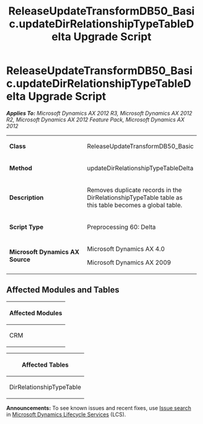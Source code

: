 ﻿---
title: ReleaseUpdateTransformDB50_Basic.updateDirRelationshipTypeTableDelta Upgrade Script
TOCTitle: ReleaseUpdateTransformDB50_Basic.updateDirRelationshipTypeTableDelta Upgrade Script
ms:assetid: 2497ceaf-2c65-49f8-b6b6-02f0af24f4d1
ms:mtpsurl: https://msdn.microsoft.com/en-us/library/JJ684994(v=AX.60)
ms:contentKeyID: 49707196
ms.date: 05/18/2015
mtps_version: v=AX.60
---

# ReleaseUpdateTransformDB50\_Basic.updateDirRelationshipTypeTableDelta Upgrade Script 


_**Applies To:** Microsoft Dynamics AX 2012 R3, Microsoft Dynamics AX 2012 R2, Microsoft Dynamics AX 2012 Feature Pack, Microsoft Dynamics AX 2012_

<table>
<colgroup>
<col style="width: 50%" />
<col style="width: 50%" />
</colgroup>
<tbody>
<tr class="odd">
<td><p><strong>Class</strong></p></td>
<td><p>ReleaseUpdateTransformDB50_Basic</p></td>
</tr>
<tr class="even">
<td><p><strong>Method</strong></p></td>
<td><p>updateDirRelationshipTypeTableDelta</p></td>
</tr>
<tr class="odd">
<td><p><strong>Description</strong></p></td>
<td><p>Removes duplicate records in the DirRelationshipTypeTable table as this table becomes a global table.</p></td>
</tr>
<tr class="even">
<td><p><strong>Script Type</strong></p></td>
<td><p>Preprocessing 60: Delta</p></td>
</tr>
<tr class="odd">
<td><p><strong>Microsoft Dynamics AX Source</strong></p></td>
<td><p>Microsoft Dynamics AX 4.0</p>
<p>Microsoft Dynamics AX 2009</p></td>
</tr>
</tbody>
</table>


## Affected Modules and Tables

<table>
<colgroup>
<col style="width: 100%" />
</colgroup>
<thead>
<tr class="header">
<th><p>Affected Modules</p></th>
</tr>
</thead>
<tbody>
<tr class="odd">
<td><p>CRM</p></td>
</tr>
</tbody>
</table>


<table>
<colgroup>
<col style="width: 100%" />
</colgroup>
<thead>
<tr class="header">
<th><p>Affected Tables</p></th>
</tr>
</thead>
<tbody>
<tr class="odd">
<td><p>DirRelationshipTypeTable</p></td>
</tr>
</tbody>
</table>

  
**Announcements:** To see known issues and recent fixes, use [Issue search](http://go.microsoft.com/fwlink/?linkid=389258) in [Microsoft Dynamics Lifecycle Services](http://go.microsoft.com/fwlink/?linkid=306505) (LCS).

